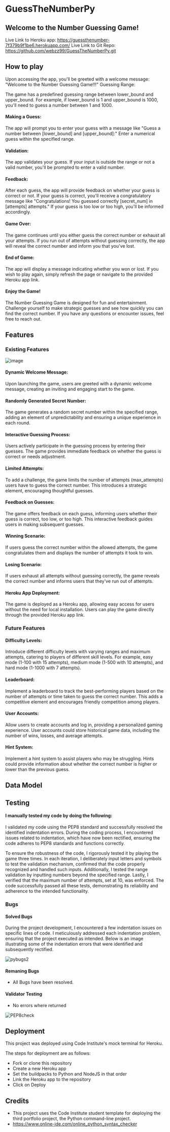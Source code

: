 # GuessTheNumberPy

## Welcome to the Number Guessing Game!

Live Link to Heroku app: https://guessthenumber-7f379b9f1be6.herokuapp.com/
Live Link to Git Repo: https://github.com/webzz99/GuessTheNumberPy.git


## How to play 

Upon accessing the app, you'll be greeted with a welcome message: "Welcome to the Number Guessing Game!!!"
Guessing Range:

The game has a predefined guessing range between lower_bound and upper_bound.
For example, if lower_bound is 1 and upper_bound is 1000, you'll need to guess a number between 1 and 1000.

#### Making a Guess:
The app will prompt you to enter your guess with a message like "Guess a number between [lower_bound] and [upper_bound]:"
Enter a numerical guess within the specified range.

#### Validation:
The app validates your guess. If your input is outside the range or not a valid number, you'll be prompted to enter a valid number.

#### Feedback:
After each guess, the app will provide feedback on whether your guess is correct or not.
If your guess is correct, you'll receive a congratulatory message like "Congratulations! You guessed correctly [secret_num] in [attempts] attempts."
If your guess is too low or too high, you'll be informed accordingly.

#### Game Over:
The game continues until you either guess the correct number or exhaust all your attempts.
If you run out of attempts without guessing correctly, the app will reveal the correct number and inform you that you've lost.

#### End of Game:
The app will display a message indicating whether you won or lost.
If you wish to play again, simply refresh the page or navigate to the provided Heroku app link.

#### Enjoy the Game!
The Number Guessing Game is designed for fun and entertainment. Challenge yourself to make strategic guesses and see how quickly you can find the correct number. If you have any questions or encounter issues, feel free to reach out.
## Features 

### Existing Features 
![image](https://github.com/webzz99/GuessTheNumberPy/assets/11245795/2f48bc0f-6556-4532-82b0-eb3afabf8aa9)

#### Dynamic Welcome Message:
Upon launching the game, users are greeted with a dynamic welcome message, creating an inviting and engaging start to the game.

#### Randomly Generated Secret Number:
The game generates a random secret number within the specified range, adding an element of unpredictability and ensuring a unique experience in each round.

#### Interactive Guessing Process:
Users actively participate in the guessing process by entering their guesses. The game provides immediate feedback on whether the guess is correct or needs adjustment.

#### Limited Attempts:
To add a challenge, the game limits the number of attempts (max_attempts) users have to guess the correct number. This introduces a strategic element, encouraging thoughtful guesses.

#### Feedback on Guesses:
The game offers feedback on each guess, informing users whether their guess is correct, too low, or too high. This interactive feedback guides users in making subsequent guesses.

#### Winning Scenario:
If users guess the correct number within the allowed attempts, the game congratulates them and displays the number of attempts it took to win.

#### Losing Scenario:
If users exhaust all attempts without guessing correctly, the game reveals the correct number and informs users that they've run out of attempts.

#### Heroku App Deployment:
The game is deployed as a Heroku app, allowing easy access for users without the need for local installation. Users can play the game directly through the provided Heroku app link.

### Future Features 

#### Difficulty Levels:
Introduce different difficulty levels with varying ranges and maximum attempts, catering to players of different skill levels. For example, easy mode (1-100 with 15 attempts), medium mode (1-500 with 10 attempts), and hard mode (1-1000 with 7 attempts).

#### Leaderboard:
Implement a leaderboard to track the best-performing players based on the number of attempts or time taken to guess the correct number. This adds a competitive element and encourages friendly competition among players.

#### User Accounts:
Allow users to create accounts and log in, providing a personalized gaming experience. User accounts could store historical game data, including the number of wins, losses, and average attempts.

#### Hint System:
Implement a hint system to assist players who may be struggling. Hints could provide information about whether the correct number is higher or lower than the previous guess.

## Data Model 

## Testing 

#### I manually tested my code by doing the following: 

I validated my code using the PEP8 standard and successfully resolved the identified indentation errors. During the coding process, I encountered issues related to indentation, which have now been rectified, ensuring the code adheres to PEP8 standards and functions correctly.

To ensure the robustness of the code, I rigorously tested it by playing the game three times. In each iteration, I deliberately input letters and symbols to test the validation mechanism, confirmed that the code properly recognized and handled such inputs. Additionally, I tested the range validation by inputting numbers beyond the specified range. Lastly, I verified that the maximum number of attempts, set at 10, was enforced. The code successfully passed all these tests, demonstrating its reliability and adherence to the intended functionality.

### Bugs

#### Solved Bugs 
During the project development, I encountered a few indentation issues on specific lines of code. I meticulously addressed each indentation problem, ensuring that the project executed as intended. Below is an image illustrating some of the indentation errors that were identified and subsequently rectified.

![pybugs2](https://github.com/webzz99/GuessTheNumberPy/assets/11245795/92a75e81-50b2-4951-b471-595143757f1b)

#### Remaning Bugs 
* All Bugs have been resolved. 

#### Validator Testing 

* No errors where returned

![PEP8check](https://github.com/webzz99/GuessTheNumberPy/assets/11245795/26a8529b-c24f-404d-8e7d-4ffc014aebb3)

## Deployment 
This project was deployed using Code Institute's mock terminal for Heroku.

The steps for deployment are as follows:

* Fork or clone this repository
* Create a new Heroku app
* Set the buildpacks to Python and NodeJS in that order
* Link the Heroku app to the repository
* Click on Deploy

## Credits 
* This project uses the Code Institute student template for deploying the third portfolio project, the Python command-line project.
* https://www.online-ide.com/online_python_syntax_checker

